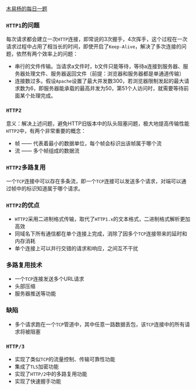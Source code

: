 [木易杨的每日一题](https://github.com/Advanced-Frontend/Daily-Interview-Question/issues/14)
### `HTTP1`的问题
每次请求都会建立一次`HTTP`连接，即常说的3次握手，4次挥手，这个过程在一次请求过程中占用了相当长的时间，即使开启了`Keep-Alive`，解决了多次连接的问题，依然有两个效率上的问题：
+ 串行的文件传输。当请求a文件时，b文件只能等待，等待a连接到服务器、服务器处理文件、服务器返回文件（前提：浏览器和服务器都是单通道传输）
+ 连接数过多。假设`Apache`设置了最大并发数300，若浏览器限制发起的最大请求数为6，即服务器能承载的最高并发为50，第51个人访问时，就需要等待前面某个处理完成。

### `HTTP2`
意义：解决上述问题，避免HTTP旧版本中的队头阻塞问题，极大地提高传输性能
`HTTP2`中，有两个非常重要的概念：
+ 帧 —— 代表着最小的数据单位，每个帧会标识出该帧属于哪个流
+ 流 —— 多个帧组成的数据流

### `HTTP2`多路复用
一个`TCP`连接中可以存在多条流，即一个`TCP`连接可以发送多个请求，对端可以通过帧中的标识知道属于哪个请求。

### `HTTP2`的优点
+ `HTTP2`采用二进制格式传输，取代了`HTTP1.x`的文本格式，二进制格式解析更加高效
+ 同域名下所有通信都在单个连接上完成，消除了因多个`TCP`连接带来的延时和内存消耗
+ 单个连接上可以并行交错的请求和响应，之间互不干扰

### 多路复用技术
- 一个`TCP`连接发送多个URL请求
- 头部压缩
- 服务器推送等功能

### 缺陷
- 多个请求跑在一个`TCP`管道中，其中任意一路数据丢包，该`TCP`连接中的所有请求将被阻塞

### `HTTP/3`
- 实现了类似`TCP`的流量控制、传输可靠性功能
- 集成了`TLS`加密功能
- 实现了`HTTP/2`中的多路复用功能
- 实现了快速握手功能
